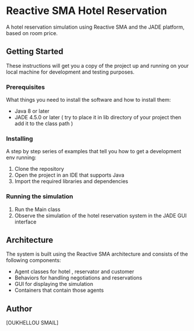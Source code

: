 # Reactive SMA Hotel Reservation

A hotel reservation simulation using Reactive SMA and the JADE platform, based on room price.

## Getting Started

These instructions will get you a copy of the project up and running on your local machine for development and testing purposes.

### Prerequisites

What things you need to install the software and how to install them:
- Java 8 or later
- JADE 4.5.0 or later ( try to place it in lib directory of your project then add it to the class path )

### Installing

A step by step series of examples that tell you how to get a development env running:

1. Clone the repository
2. Open the project in an IDE that supports Java
3. Import the required libraries and dependencies

### Running the simulation

1. Run the Main class
2. Observe the simulation of the hotel reservation system in the JADE GUI interface

## Architecture

The system is built using the Reactive SMA architecture and consists of the following components:
- Agent classes for hotel , reservator and customer 
- Behaviors for handling negotiations and reservations
- GUI for displaying the simulation
- Containers that contain those agents 


## Author

[OUKHELLOU SMAIL]
